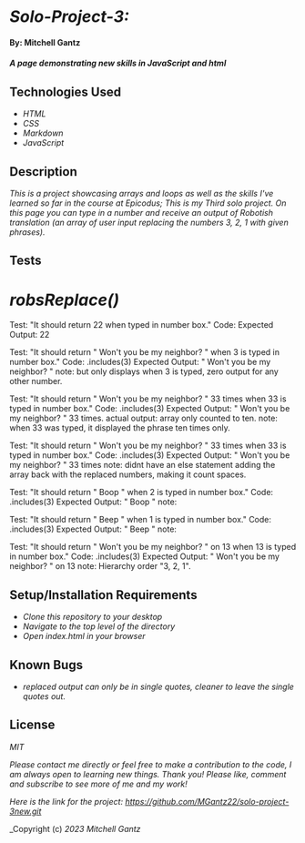 # _Solo-Project-3:_



#### By: Mitchell Gantz
#### _A page demonstrating new skills in JavaScript and html_


## Technologies Used

* _HTML_
* _CSS_
* _Markdown_
* _JavaScript_


## Description

_This is a project showcasing arrays and loops as well as the skills I've learned so far in the course at Epicodus; This is my Third solo project. On this page you can type in a number and receive an output of Robotish translation (an array of user input replacing the numbers 3, 2, 1 with given phrases)._ 

## Tests

# _robsReplace()_

Test: "It should return 22 when typed in number box."
Code: 
Expected Output: 22

Test: "It should return " Won't you be my neighbor? " when 3 is typed in number box."
Code: .includes(3)
Expected Output: " Won't you be my neighbor? "
note: but only displays when 3 is typed, zero output for any other number.

Test: "It should return " Won't you be my neighbor? " 33 times when 33 is typed in number box."
Code: .includes(3)
Expected Output: " Won't you be my neighbor? "  33 times.
actual output: array only counted to ten.
note: when 33 was typed, it displayed the phrase ten times only.

Test: "It should return " Won't you be my neighbor? " 33 times when 33 is typed in number box."
Code: .includes(3)
Expected Output: " Won't you be my neighbor? " 33 times
note: didnt have an else statement adding the array back with the replaced numbers, making it count spaces. 

Test: "It should return " Boop " when 2 is typed in number box."
Code: .includes(3)
Expected Output: " Boop " 
note: 

Test: "It should return " Beep " when 1 is typed in number box."
Code: .includes(3)
Expected Output: " Beep " 
note: 

Test: "It should return " Won't you be my neighbor? " on 13 when 13 is typed in number box."
Code: .includes(3)
Expected Output: " Won't you be my neighbor? " on 13
note: Hierarchy order "3, 2, 1".



## Setup/Installation Requirements

* _Clone this repository to your desktop_
* _Navigate to the top level of the directory_
* _Open index.html in your browser_

## Known Bugs

* _replaced output can only be in single quotes, cleaner to leave the single quotes out._

## License

_MIT_

_Please contact me directly or feel free to make a contribution to the code, I am  always open to learning new things. Thank you! Please like, comment and subscribe to see more of me and my work!_

_Here is the link for the project: https://github.com/MGantz22/solo-project-3new.git_

_Copyright (c) _2023_ _Mitchell Gantz_